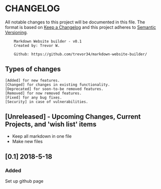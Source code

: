 # CHANGELOG
All notable changes to this project will be documented in this file. The format is based on [Keep a Changelog](https://keepachangelog.com/en/1.0.0/) and this project adheres to [Semantic Versioning](https://semver.org/spec/v2.0.0.html).


		Markdown Website builder - v0.1
		Created by: Trevor W.
		
		Github: https://github.com/trevor34/markdown-website-builder/
		
## Types of changes
    [Added] for new features.
    [Changed] for changes in existing functionality.
    [Deprecated] for soon-to-be removed features.
    [Removed] for now removed features.
    [Fixed] for any bug fixes.
    [Security] in case of vulnerabilities.


## [Unreleased] - Upcoming Changes, Current Projects, and 'wish list' items
- Keep all markdown in one file
- Make new files

## [0.1] 2018-5-18
### Added
Set up github page
